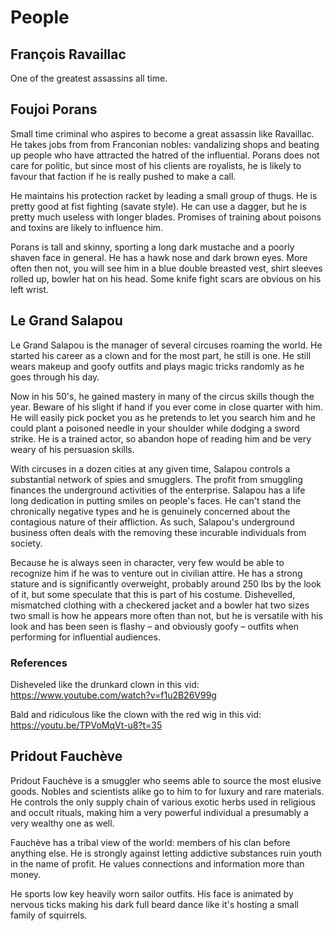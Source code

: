 # People

## François Ravaillac
One of the greatest assassins all time.

## Foujoi Porans
Small time criminal who aspires to become a great assassin like Ravaillac. He takes jobs from from Franconian nobles: vandalizing shops and beating up people who have attracted the hatred of the influential. Porans does not care for politic, but since most of his clients are royalists, he is likely to favour that faction if he is really pushed to make a call.

He maintains his protection racket by leading a small group of thugs. He is pretty good at fist fighting (savate style). He can use a dagger, but he is pretty much useless with longer blades. Promises of training about poisons and toxins are likely to influence him.

Porans is tall and skinny, sporting a long dark mustache and a poorly shaven face in general. He has a hawk nose and dark brown eyes. More often then not, you will see him in a blue double breasted vest, shirt sleeves rolled up, bowler hat on his head. Some knife fight scars are obvious on his left wrist.


## Le Grand Salapou
Le Grand Salapou is the manager of several circuses roaming the world. He started his career as a clown and for the most part, he still is one. He still wears makeup and goofy outfits and plays magic tricks randomly as he goes through his day.

Now in his 50's, he gained mastery in many of the circus skills though the year. Beware of his slight if hand if you ever come in close quarter with him. He will easily pick pocket you as he pretends to let you search him and he could plant a poisoned needle in your shoulder while dodging a sword strike. He is a trained actor, so abandon hope of reading him and be very weary of his persuasion skills. 

With circuses in a dozen cities at any given time, Salapou controls a substantial network of spies and smugglers. The profit from smuggling finances the underground activities of the enterprise. Salapou has a life long dedication in putting smiles on people's faces. He can't stand the chronically negative types and he is genuinely concerned about the contagious nature of their affliction. As such, Salapou's underground business often deals with the removing these incurable individuals from society.

Because he is always seen in character, very few would be able to recognize him if he was to venture out in civilian attire. He has a strong stature and is significantly overweight, probably around 250 lbs by the look of it, but some speculate that this is part of his costume. Dishevelled, mismatched clothing with a checkered jacket and a bowler hat two sizes two small is how he appears more often than not, but he is versatile with his look and has been seen is flashy – and obviously goofy – outfits when performing for influential audiences. 

### References
Disheveled like the drunkard clown in this vid:
https://www.youtube.com/watch?v=f1u2B26V99g

Bald and ridiculous like the clown with the red wig in this vid:
https://youtu.be/TPVoMqVt-u8?t=35


## Pridout Fauchève
Pridout Fauchève is a smuggler who seems able to source the most elusive goods. Nobles and scientists alike go to him to for luxury and rare materials. He controls the only supply chain of various exotic herbs used in religious and occult rituals, making him a very powerful individual a presumably a very wealthy one as well.

Fauchève has a tribal view of the world: members of his clan before anything else. He is strongly against letting addictive substances ruin youth in the name of profit. He values connections and information more than money.

He sports low key heavily worn sailor outfits. His face is animated by nervous ticks making his dark full beard dance like it's hosting a small family of squirrels. 

